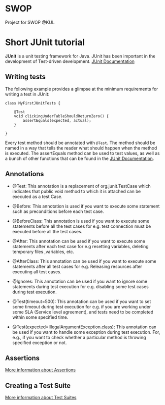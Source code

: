 # SWOP

Project for SWOP @KUL

# Short JUnit tutorial
**JUnit** is a unit testing framework for Java. JUnit has been important in the development of Test-driven development.
[JUnit Documentation](https://junit.org/junit5/docs/current/user-guide/)

## Writing tests

The following example provides a glimpse at the minimum requirements for writing a test in JUnit:

    class MyFirstJUnitTests {    
          
        @Test
        void clickingUnderTableShouldReturnZero() {
            assertEquals(expected, actual);
        }
    
    }
Every test method should be annotated with `@Test`. The method should be named in a way that tells the reader what should happen when the method is executed. The assertEquals method can be used to test values, as well as a bunch of other functions that can be found in the [JUnit Documentation](https://junit.org/junit5/docs/current/user-guide/).
## Annotations

 - @Test: This annotation is a replacement of org.junit.TestCase which  
   indicates that public void method to which it is attached can be     
   executed as a test Case.
     
  - @Before: This annotation is used if you want to execute some statement such as    preconditions before each test case.

  
 - @BeforeClass: This annotation is used if you want to execute some statements before    all the test cases for e.g. test connection must be    executed before    all the test cases.
  
 - @After: This annotation can be used if you want to execute some statements    after each test case for e.g    resetting    variables, deleting temporary files ,variables, etc.
  
 - @AfterClass: This annotation can be used if you want to execute some statements    after all test cases for e.g. Releasing resources after    executing all    test cases.
  
 - @Ignores: This annotation can be used if you want to ignore some statements    during test execution for e.g. disabling some test    cases during test    execution.
  
- @Test(timeout=500): This annotation can be used if you want to set some timeout during    test execution for e.g. if you are working under some SLA    (Service    level agreement), and tests need to be completed within    some    specified time.
  
 - @Test(expected=IllegalArgumentException.class): This annotation can be used if you want to handle some exception    during test execution. For, e.g., if you want to check    whether a    particular method is throwing specified exception or    not.

## Assertions

[More information about Assertions](https://www.guru99.com/junit-assert.html)

## Creating a Test Suite

[More information about Test Suites](https://www.guru99.com/create-junit-test-suite.html)
